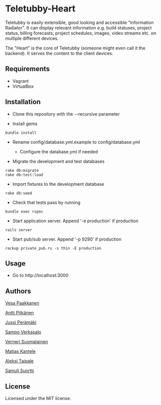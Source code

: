 Teletubby-Heart
===============

Teletubby is easily extensible, good looking and accessible "Information Radiator". It can display relevant information e.g. build statuses, project status, billing forecasts, project schedules, images, video streams etc. on multiple different devices.

The "Heart" is the core of Teletubby (someone might even call it the backend). It serves the content to the client devices.

Requirements
------------

* Vagrant
* VirtualBox

Installation
------------

* Clone this repository with the --recursive parameter

* Install gems
```
bundle install
```

* Rename config/database.yml.example to config/database.yml
    * Configure the database.yml if needed

* Migrate the development and test databases
```
rake db:migrate
rake db:test:load
```

* Import fixtures to the development database
```
rake db:seed
```

* Check that tests pass by running 
```
bundle exec rspec
```

* Start application server. Append '-e production' if production
```
rails server
```

* Start pub/sub server. Append '-p 9290' if production
```
rackup private_pub.ru -s thin -E production
```

Usage
-----

* Go to http://localhost:3000


Authors
-------

[Vesa Paakkanen](https://github.com/Dige)

[Antti Pitkänen](https://github.com/anttipitkanen)

[Jussi Perämäki](https://github.com/jperamak)

[Sampo Verkasalo](https://github.com/RedBulli)

[Verneri Suomalainen](https://github.com/Khoba)

[Matias Kantele](https://github.com/matiisi)

[Aleksi Taipale](https://github.com/aleksita)

[Samuli Suortti](https://github.com/Smulis)

License
-------

Licensed under the MIT license.
